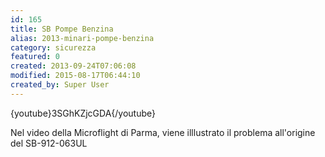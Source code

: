 ```yaml
---
id: 165
title: SB Pompe Benzina
alias: 2013-minari-pompe-benzina
category: sicurezza
featured: 0
created: 2013-09-24T07:06:08
modified: 2015-08-17T06:44:10
created_by: Super User
---
```

<p>
 {youtube}3SGhKZjcGDA{/youtube}
</p>
<p>
 Nel video della Microflight di Parma, viene illlustrato il problema all'origine del
 <span>
  SB-912-063UL
 </span>
</p>
